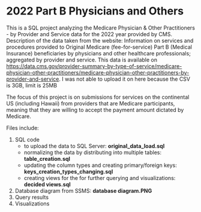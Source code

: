 # 2022 Part B Physicians and Others 
This is a SQL project analyzing the Medicare Physician & Other Practitioners - by Provider and Service data for the 2022 year provided by CMS.
Description of the data taken from the website:
Information on services and procedures provided to Original Medicare (fee-for-service) 
Part B (Medical Insurance) beneficiaries by physicians and other healthcare professionals; aggregated by provider and service.
This data is available on https://data.cms.gov/provider-summary-by-type-of-service/medicare-physician-other-practitioners/medicare-physician-other-practitioners-by-provider-and-service. I was not able to upload it on here because the CSV is 3GB, limit is 25MB

The focus of this project is on submissions for services on the continental US (including Hawaii) 
from providers that are Medicare participants, meaning that they are willing to accept the payment amount dictated by Medicare.


Files include:
1) SQL code
   * to upload the data to SQL Server: **original_data_load.sql**
   * normalizing the data by distributing into multiple tables: **table_creation.sql**
   * updating the column types and creating primary/foreign keys: **keys_creation_types_changing.sql**
   * creating views for the for further querying and visualizations: **decided views.sql**
2) Database diagram from SSMS: **database diagram.PNG**
3) Query results
4) Visualizations 
